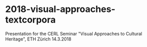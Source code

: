 # 2018-visual-approaches-textcorpora
Presentation for the CERL Seminar "Visual Approaches to Cultural Heritage", ETH Zürich 14.3.2018
